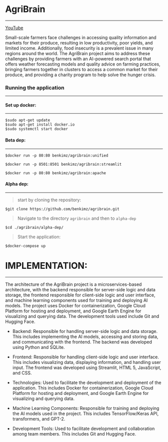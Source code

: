 # AgriBrain 
---

[YouTube](https://youtu.be/UJRV62AmK5w?si=Pv6_NdaMmsaV5S7W)

Small-scale farmers face challenges in accessing quality information and markets for their produce, resulting in low productivity, poor yields, and limited income. Additionally, food insecurity is a prevalent issue in many regions around the world. The AgriBrain project aims to address these challenges by providing farmers with an AI-powered search portal that offers weather forecasting models and quality advice on farming practices, bringing farmers together in clusters to access a common market for their produce, and providing a charity program to help solve the hunger crisis.

### Running the application
---

#### Set up docker:
---
```console
$sudo apt-get update
$sudo apt-get install docker.io
$sudo systemctl start docker
```

#### Beta dep:
---
```console
$docker run -p 80:80 benkimz/agribrain:unified

$docker run -p 8501:8501 benkimz/agribrain:streamlit

$docker run -p 80:80 benkimz/agribrain:apache
```

#### Alpha dep:
---
> start by cloning the repository:

```console
$git clone https://github.com/benkimz/agribrain.git
```
> Navigate to the directory ```agribrain``` and then to ```alpha-dep```

```console
$cd ./agribrain/alpha-dep/
```
> Start the application:

```console
$docker-compose up
```

# IMPLEMENTATION:
---
The architecture of the AgriBrain project is a microservices-based architecture, with the backend responsible for server-side logic and data storage, the frontend responsible for client-side logic and user interface, and machine learning components used for training and deploying AI models. The project uses Docker for containerization, Google Cloud Platform for hosting and deployment, and Google Earth Engine for visualizing and querying data. The development tools used include Git and Hugging Face.

* Backend: Responsible for handling server-side logic and data storage. This includes implementing the AI models, accessing and storing data, and communicating with the frontend. The backend was developed using Python and SQLite.

* Frontend: Responsible for handling client-side logic and user interface. This includes visualizing data, displaying information, and handling user input. The frontend was developed using Streamlit, HTML 5, JavaScript, and CSS.

* Technologies: Used to facilitate the development and deployment of the application. This includes Docker for containerization, Google Cloud Platform for hosting and deployment, and Google Earth Engine for visualizing and querying data.

* Machine Learning Components: Responsible for training and deploying the AI models used in the project. This includes TensorFlow/Keras API, transformers, and GPT-2.

* Development Tools: Used to facilitate development and collaboration among team members. This includes Git and Hugging Face.
